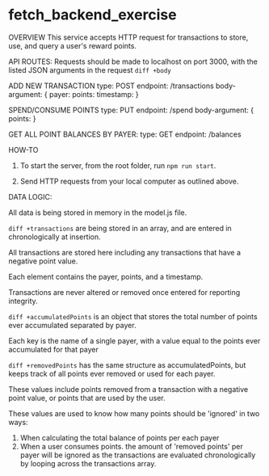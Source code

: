 # fetch_backend_exercise
OVERVIEW
This service accepts HTTP request for transactions to store, use, and query a user's reward points.


API ROUTES:
Requests should be made to localhost on port 3000, with the listed JSON arguments in the request ```diff
+body```

ADD NEW TRANSACTION
  type: POST
  endpoint: /transactions
  body-argument: {
    payer: <string>
    points: <integer>
    timestamp: <UTC date>
  }

SPEND/CONSUME POINTS
  type: PUT
  endpoint: /spend
  body-argument: {
    points: <integer>
  }

GET ALL POINT BALANCES BY PAYER:
  type: GET
  endpoint: /balances


HOW-TO
1. To start the server, from the root folder, run `npm run start`.

2. Send HTTP requests from your local computer as outlined above.


DATA LOGIC:

All data is being stored in memory in the model.js file.

```diff +transactions``` are being stored in an array, and are entered in chronologically at insertion.

All transactions are stored here including any transactions that have a negative point value.

Each element contains the payer, points, and a timestamp.

Transactions are never altered or removed once entered for reporting integrity.


```diff +accumulatedPoints``` is an object that stores the total number of points ever accumulated separated by payer.

Each key is the name of a single payer, with a value equal to the points ever accumulated for that payer

```diff +removedPoints``` has the same structure as accumulatedPoints, but keeps track of all points ever removed or used for each payer.

These values include points removed from a transaction with a negative point value, or points that are used by the user.

These values are used to know how many points should be 'ignored' in two ways:
  1. When calculating the total balance of points per each payer
  2. When a user consumes points. the amount of 'removed points' per payer will be ignored as the transactions are evaluated chronologically by looping across the transactions array.



